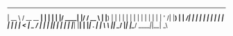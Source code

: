 
  _____   ____ _______ _     _    _  _____ _  _______  
 |  __ \ / __ \__   __| |   | |  | |/ ____| |/ /  __ \ 
 | |__) | |  | | | |  | |   | |  | | |    | ' /| |__) |
 |  ___/| |  | | | |  | |   | |  | | |    |  < |  _  / 
 | |    | |__| | | |  | |___| |__| | |____| . \| | \ \ 
 |_|     \____/  |_|  |______\____/ \_____|_|\_\_|  \_\
                                                       
                                                       


